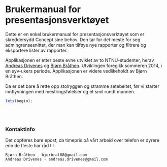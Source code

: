 # Brukermanual for presentasjonsverktøyet

Dette er en enkel brukermanual for presentasjonsverktøyet som er skreddersydd Concept sine behov. Den tar for det meste for seg admingrensesnittet, der man kan tilføye nye rapporter og filtrere og eksportere lister av rapporter.

Applikasjonen er etter beste evne utviklet av to NTNU-studenter, herav [Andreas Drivenes](mailto:andreas.drivenes@gmail.com) og [Bjørn Bråthen](bjorbrat88@gmail.com). Utviklingen foregikk sommeren 2014, i en syv-ukers periode. Applikasjonen er videre vedlikeholdt av Bjørn Bråthen.

Da er det bare å rette opp stolryggen og stramme setebeltet, før vi starter innflyvningen med mestringsfølelser og et smil rundt munnen.

``` javascript
lets(begin);
```
<br><br>

### Kontaktinfo
Det oppføres bare epost, da timepris på vårt arbeid over telefon er dyrere enn de fleste har råd til.

```
Bjørn Bråthen - bjorbrat88@gmail.com
Andreas Drivenes - andreas.drivenes@gmail.com
```
